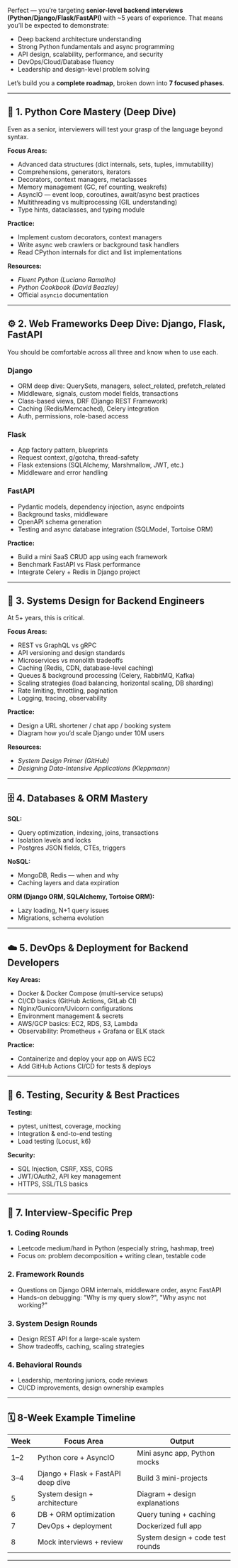 Perfect — you’re targeting **senior-level backend interviews (Python/Django/Flask/FastAPI)** with ~5 years of experience. That means you’ll be expected to demonstrate:

- Deep backend architecture understanding
- Strong Python fundamentals and async programming
- API design, scalability, performance, and security
- DevOps/Cloud/Database fluency
- Leadership and design-level problem solving

Let’s build you a **complete roadmap**, broken down into **7 focused phases**.

---

## 🧭 1. Python Core Mastery (Deep Dive)

Even as a senior, interviewers will test your grasp of the language beyond syntax.

**Focus Areas:**

- Advanced data structures (dict internals, sets, tuples, immutability)
- Comprehensions, generators, iterators
- Decorators, context managers, metaclasses
- Memory management (GC, ref counting, weakrefs)
- AsyncIO — event loop, coroutines, await/async best practices
- Multithreading vs multiprocessing (GIL understanding)
- Type hints, dataclasses, and typing module

**Practice:**

- Implement custom decorators, context managers
- Write async web crawlers or background task handlers
- Read CPython internals for dict and list implementations

**Resources:**

- _Fluent Python (Luciano Ramalho)_
- _Python Cookbook (David Beazley)_
- Official `asyncio` documentation

---

## ⚙️ 2. Web Frameworks Deep Dive: Django, Flask, FastAPI

You should be comfortable across all three and know when to use each.

### **Django**

- ORM deep dive: QuerySets, managers, select_related, prefetch_related
- Middleware, signals, custom model fields, transactions
- Class-based views, DRF (Django REST Framework)
- Caching (Redis/Memcached), Celery integration
- Auth, permissions, role-based access

### **Flask**

- App factory pattern, blueprints
- Request context, g/gotcha, thread-safety
- Flask extensions (SQLAlchemy, Marshmallow, JWT, etc.)
- Middleware and error handling

### **FastAPI**

- Pydantic models, dependency injection, async endpoints
- Background tasks, middleware
- OpenAPI schema generation
- Testing and async database integration (SQLModel, Tortoise ORM)

**Practice:**

- Build a mini SaaS CRUD app using each framework
- Benchmark FastAPI vs Flask performance
- Integrate Celery + Redis in Django project

---

## 🧱 3. Systems Design for Backend Engineers

At 5+ years, this is critical.

**Focus Areas:**

- REST vs GraphQL vs gRPC
- API versioning and design standards
- Microservices vs monolith tradeoffs
- Caching (Redis, CDN, database-level caching)
- Queues & background processing (Celery, RabbitMQ, Kafka)
- Scaling strategies (load balancing, horizontal scaling, DB sharding)
- Rate limiting, throttling, pagination
- Logging, tracing, observability

**Practice:**

- Design a URL shortener / chat app / booking system
- Diagram how you’d scale Django under 10M users

**Resources:**

- _System Design Primer (GitHub)_
- _Designing Data-Intensive Applications (Kleppmann)_

---

## 🗄️ 4. Databases & ORM Mastery

**SQL:**

- Query optimization, indexing, joins, transactions
- Isolation levels and locks
- Postgres JSON fields, CTEs, triggers

**NoSQL:**

- MongoDB, Redis — when and why
- Caching layers and data expiration

**ORM (Django ORM, SQLAlchemy, Tortoise ORM):**

- Lazy loading, N+1 query issues
- Migrations, schema evolution

---

## ☁️ 5. DevOps & Deployment for Backend Developers

**Key Areas:**

- Docker & Docker Compose (multi-service setups)
- CI/CD basics (GitHub Actions, GitLab CI)
- Nginx/Gunicorn/Uvicorn configurations
- Environment management & secrets
- AWS/GCP basics: EC2, RDS, S3, Lambda
- Observability: Prometheus + Grafana or ELK stack

**Practice:**

- Containerize and deploy your app on AWS EC2
- Add GitHub Actions CI/CD for tests & deploys

---

## 🔐 6. Testing, Security & Best Practices

**Testing:**

- pytest, unittest, coverage, mocking
- Integration & end-to-end testing
- Load testing (Locust, k6)

**Security:**

- SQL Injection, CSRF, XSS, CORS
- JWT/OAuth2, API key management
- HTTPS, SSL/TLS basics

---

## 🧩 7. Interview-Specific Prep

### **1. Coding Rounds**

- Leetcode medium/hard in Python (especially string, hashmap, tree)
- Focus on: problem decomposition + writing clean, testable code

### **2. Framework Rounds**

- Questions on Django ORM internals, middleware order, async FastAPI
- Hands-on debugging: "Why is my query slow?", "Why async not working?"

### **3. System Design Rounds**

- Design REST API for a large-scale system
- Show tradeoffs, caching, scaling strategies

### **4. Behavioral Rounds**

- Leadership, mentoring juniors, code reviews
- CI/CD improvements, design ownership examples

---

## 🗓️ 8-Week Example Timeline

| Week | Focus Area                         | Output                           |
| ---- | ---------------------------------- | -------------------------------- |
| 1–2  | Python core + AsyncIO              | Mini async app, Python mocks     |
| 3–4  | Django + Flask + FastAPI deep dive | Build 3 mini-projects            |
| 5    | System design + architecture       | Diagram + design explanations    |
| 6    | DB + ORM optimization              | Query tuning + caching           |
| 7    | DevOps + deployment                | Dockerized full app              |
| 8    | Mock interviews + review           | System design + code test rounds |

---

